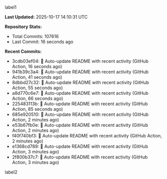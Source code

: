 
label1 
<!-- ACTIVITY_START -->
**Last Updated:** 2025-10-17 14:10:31 UTC

**Repository Stats:**
- Total Commits: 107616
- Last Commit: 16 seconds ago

**Recent Commits:**
- 3cdb03ef04: 🤖 Auto-update README with recent activity (GitHub Action, 16 seconds ago)
- 941b39c3a4: 🤖 Auto-update README with recent activity (GitHub Action, 41 seconds ago)
- 8dbbd27c32: 🤖 Auto-update README with recent activity (GitHub Action, 55 seconds ago)
- a8d770c6e7: 🤖 Auto-update README with recent activity (GitHub Action, 66 seconds ago)
- 225483113b: 🤖 Auto-update README with recent activity (GitHub Action, 85 seconds ago)
- 685e920510: 🤖 Auto-update README with recent activity (GitHub Action, 2 minutes ago)
- e53b67fb0e: 🤖 Auto-update README with recent activity (GitHub Action, 2 minutes ago)
- f40f740bf3: 🤖 Auto-update README with recent activity (GitHub Action, 2 minutes ago)
- e1368cd789: 🤖 Auto-update README with recent activity (GitHub Action, 3 minutes ago)
- 2f800b37c7: 🤖 Auto-update README with recent activity (GitHub Action, 3 minutes ago)
<!-- ACTIVITY_END -->

label2
